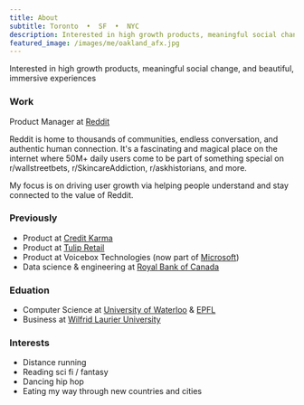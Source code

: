 ```yaml
---
title: About
subtitle: Toronto  •  SF  •  NYC
description: Interested in high growth products, meaningful social change, and beautiful, immersive experiences 
featured_image: /images/me/oakland_afx.jpg
---
```



Interested in high growth products, meaningful social change, and beautiful, immersive experiences

### Work
Product Manager at [Reddit](https://www.reddit.com/)

Reddit is home to thousands of communities, endless conversation, and authentic human connection. It's a fascinating and magical place on the internet where 50M+ daily users come to be part of something special on r/wallstreetbets, r/SkincareAddiction, r/askhistorians, and more.

My focus is on driving user growth via helping people understand and stay connected to the value of Reddit.


### Previously
* Product at [Credit Karma](https://www.creditkarma.com/)
* Product at [Tulip Retail](https://www.tulip.com/)
* Product at Voicebox Technologies (now part of [Microsoft](https://www.microsoft.com/))
* Data science & engineering at [Royal Bank of Canada](https://www.rbcroyalbank.com/)

### Eduation
* Computer Science at [University of Waterloo](https://uwaterloo.ca/) & [EPFL](https://www.epfl.ch/en/)
* Business at [Wilfrid Laurier University](https://www.wlu.ca/)

### Interests
* Distance running
* Reading sci fi / fantasy
* Dancing hip hop
* Eating my way through new countries and cities
